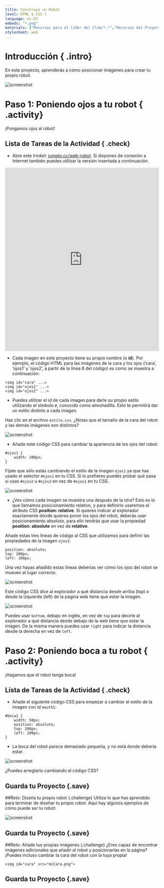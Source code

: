 ```yaml
---
title: Construye un Robot
level: HTML & CSS 1
language: es-ES
embeds: "*.png"
materials: ["Recursos para el líder del Club/*.*","Recursos del Proyecto/*.*"]
stylesheet: web
...
```


# Introducción { .intro}

En este proyecto, aprenderás a cómo posicionar imágenes para crear tu propio robot.

![screenshot](robot-final.png)

# Paso 1: Poniendo ojos a tu robot { .activity}

¡Pongamos ojos al robot!

## Lista de Tareas de la Actividad { .check}

+ Abre este *trinket*: <a href="http://jumpto.cc/web-robot" target="\_blank">jumpto.cc/web-robot</a>. Si dispones de conexión a Internet también puedes utilizar la versión insertada a continuación.

<div class="trinket">
  <iframe src="https://trinket.io/embed/html/b29b50e571" width="100%" height="600" frameborder="0" marginwidth="0" marginheight="0" allowfullscreen>
  </iframe>
</div>

+ Cada imagen en este proyecto tiene su propio nombre (o __id__). Por ejemplo, el código HTML para las imágenes de la cara y los ojos (‘cara’, ‘ojos1’ y ‘ojos2’, a partir de la línea 8 del código) es como se muestra a continuación:

```
<img id="cara" ...>
<img id="ojos1" ...>
<img id="ojos2" ...>
```

+ Puedes utilizar el _id_ de cada imagen para darle su propio estilo utilizando el símbolo `#`, conocido como almohadilla. Esto te permitirá dar un estilo distinto a cada imagen.

Haz clic en el archivo `estilo.css`. ¿Notas que el tamaño de la cara del robot y las demás imágenes son distintos?

![screenshot](robot-id.png)

+ Añade este código CSS para cambiar la apariencia de los ojos del robot:

```
#ojos1 {
    width: 200px;
}
```

Fíjate que sólo estás cambiando el estilo de la imagen `ojos1` ya que has usado el selector `#ojos1` en tu CSS. Si lo prefieres puedes probar qué pasa si usas `#ojos2` u `#ojos3` en vez de `#ojos1` en tu CSS.

![screenshot](robot-eyes-width.png)

+ ¿Ves cómo cada imagen se muestra una después de la otra? Esto es lo que llamamos posicionamiento relativo, y para definirlo usaremos el atributo CSS __position: relative__. Si quieres indicar al explorador exactamente dónde quieres poner los ojos del robot, deberás usar posicionamiento absoluto, para ello tendrás que usar la propiedad __position: absolute__ en vez de __relative__.

Añade estas tres líneas de código al CSS que utilizamos para definir las propiedades de la imagen `ojos1`:

```
position: absolute;
top: 200px;
left: 100px;
```

Una vez hayas añadido estas líneas deberías ver cómo los ojos del robot se mueven al lugar correcto.

![screenshot](robot-eyes-position.png)

Este código CSS dice al explorador a qué distancia desde arriba (top) o desde la izquierda (left) de la página web tiene que estar la imagen.

![screenshot](robot-eyes-position2.png)

Puedes usar `bottom`, debajo en inglés, en vez de `top` para decirle al explorador a qué distancia desde debajo de la web tiene que estar la imágen. De la misma manera puedes usar `right` para indicar la distancia desde la derecha en vez de `left`.

# Paso 2: Poniendo boca a tu robot { .activity}

¡Hagamos que el robot tenga boca!

## Lista de Tareas de la Actividad { .check}

+ Añade el siguiente código CSS para empezar a cambiar el estilo de la imagen con id `mouth1`:

```
#boca1 {
    width: 50px;
    position: absolute;
    top: 200px;
    left: 200px;
}
```

+ La boca del robot parece demasiado pequeña, y no está donde debería estar.

![screenshot](robot-mouth.png)

¿Puedes arreglarlo cambiando el código CSS?

## Guarda tu Proyecto {.save}

##Reto: Diseña tu propio robot {.challenge}
Utiliza lo que has aprendido para terminar de diseñar tu propio robot. Aquí hay algunos ejemplos de cómo puede ser tu robot:

![screenshot](robot-examples.png)

## Guarda tu Proyecto {.save}

##Reto: Añade tus propias imágenes {.challenge}
¿Eres capaz de encontrar imágenes adicionales que añadir al robot y posicionarlas en la página? ¡Puedes incluso cambiar la cara del robot con la tuya propia!

```
<img id="cara" src="miCara.png">
```

## Guarda tu Proyecto {.save}

